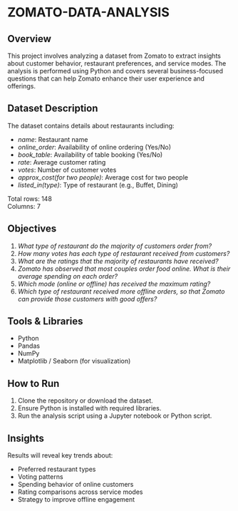 # ZOMATO-DATA-ANALYSIS

## Overview

This project involves analyzing a dataset from Zomato to extract insights about customer behavior, restaurant preferences, and service modes. The analysis is performed using Python and covers several business-focused questions that can help Zomato enhance their user experience and offerings.

## Dataset Description

The dataset contains details about restaurants including:
- *name*: Restaurant name
- *online_order*: Availability of online ordering (Yes/No)
- *book_table*: Availability of table booking (Yes/No)
- *rate*: Average customer rating
- *votes*: Number of customer votes
- *approx_cost(for two people)*: Average cost for two people
- *listed_in(type)*: Type of restaurant (e.g., Buffet, Dining)

Total rows: 148  
Columns: 7

## Objectives

1. *What type of restaurant do the majority of customers order from?*
2. *How many votes has each type of restaurant received from customers?*
3. *What are the ratings that the majority of restaurants have received?*
4. *Zomato has observed that most couples order food online. What is their average spending on each order?*
5. *Which mode (online or offline) has received the maximum rating?*
6. *Which type of restaurant received more offline orders, so that Zomato can provide those customers with good offers?*

## Tools & Libraries

- Python
- Pandas
- NumPy
- Matplotlib / Seaborn (for visualization)

## How to Run

1. Clone the repository or download the dataset.
2. Ensure Python is installed with required libraries.
3. Run the analysis script using a Jupyter notebook or Python script.

## Insights

Results will reveal key trends about:
- Preferred restaurant types
- Voting patterns
- Spending behavior of online customers
- Rating comparisons across service modes
- Strategy to improve offline engagement
